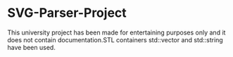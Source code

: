 # SVG-Parser-Project
This university project has been made for entertaining purposes only and it does not contain documentation.STL containers std::vector and std::string have been used.